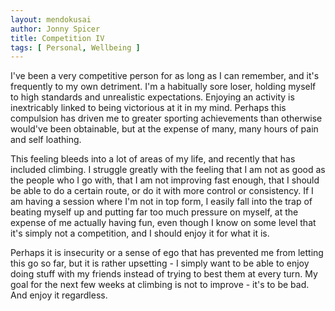 ```yaml
---
layout: mendokusai
author: Jonny Spicer
title: Competition IV
tags: [ Personal, Wellbeing ]
---
```

I've been a very competitive person for as long as I can remember, and it's frequently to my own detriment. I'm a habitually sore loser, holding myself to high standards and unrealistic expectations. Enjoying an activity is inextricably linked to being victorious
at it in my mind. Perhaps this compulsion has driven me to greater sporting achievements than otherwise would've been obtainable, but
at the expense of many, many hours of pain and self loathing.

This feeling bleeds into a lot of areas of my life, and recently that has included climbing. I struggle greatly with the feeling
that I am not as good as the people who I go with, that I am not improving fast enough, that I should be able to do a certain route,
or do it with more control or consistency. If I am having a session where I'm not in top form, I easily fall into the trap of
beating myself up and putting far too much pressure on myself, at the expense of me actually having fun, even though I know
on some level that it's simply not a competition, and I should enjoy it for what it is.

Perhaps it is insecurity or a sense of ego that has prevented me from letting this go so far, but it is rather upsetting - I simply
want to be able to enjoy doing stuff with my friends instead of trying to best them at every turn. My goal for the next few weeks
at climbing is not to improve - it's to be bad. And enjoy it regardless.
